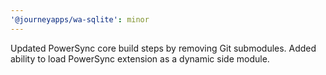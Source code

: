 ```yaml
---
'@journeyapps/wa-sqlite': minor
---
```


Updated PowerSync core build steps by removing Git submodules. Added ability to load PowerSync extension as a dynamic side module.
